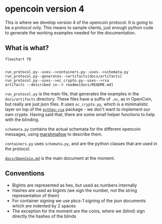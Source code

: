 # opencoin version 4

This is where we develop version 4 of the opencoin protocol. It is going to be a protocol
only. This means to sample clients, just enough python code to generate the working examples
needed for the documentation.

## What is what?

```mermaid
flowchart TD


run_protocol.py--uses-->containers.py--uses-->schemata.py
run_protocol.py--generates-->artifacts[docs/artifacts]
run_protocol.py--uses-->oc_crypto.py--uses-->rsa
artifacts --described in--> readme[docs/README.md]
```

`run_protocol.py` is the main file, that generates the examples in the `docs/artifacts` directory. These files have a suffix
of `.oc`, as in OpenCoin, but really are just json files. It uses `oc_crypto.py`, which is a minimalistic layer 
on top of the [`python-rsa`](https://pypi.org/project/rsa/) package - we don't want to implement our own crypto.
Having said that, there are some small helper functions to help with the blinding.

`schemata.py` contains the actual schemata for the different opencoin messages, using 
[marshmallow](https://marshmallow.readthedocs.io) to describe them.

`containers.py` uses `schemata.py`, and are the python classes that are used in the protocol. 

[`docs/OpenCoin.md`](docs/OpenCoin.md) is the main document at the moment.

## Conventions

- BigInts are represented as hex, but used as numbers internally
- Hashes are used as bigints (we sign the number, not the string representation of them)
- For container signing we use pkcs-1 signing of the json documents which are indented by 2 spaces
- The exception for the moment are the coins, where we (blind) sign directly the hashes of the blinds
